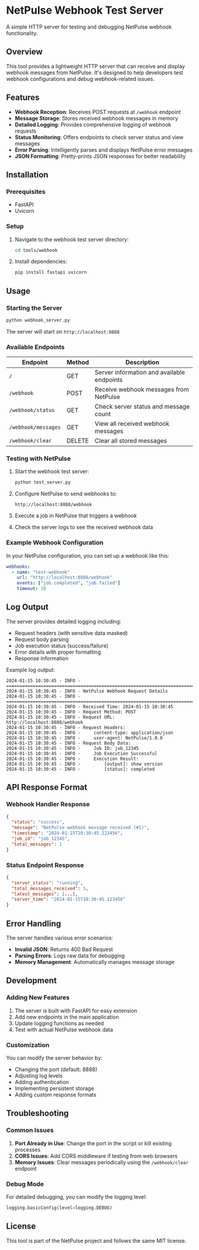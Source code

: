 # NetPulse Webhook Test Server

A simple HTTP server for testing and debugging NetPulse webhook functionality.

## Overview

This tool provides a lightweight HTTP server that can receive and display webhook messages from NetPulse. It's designed to help developers test webhook configurations and debug webhook-related issues.

## Features

- **Webhook Reception**: Receives POST requests at `/webhook` endpoint
- **Message Storage**: Stores received webhook messages in memory
- **Detailed Logging**: Provides comprehensive logging of webhook requests
- **Status Monitoring**: Offers endpoints to check server status and view messages
- **Error Parsing**: Intelligently parses and displays NetPulse error messages
- **JSON Formatting**: Pretty-prints JSON responses for better readability

## Installation

### Prerequisites

- FastAPI
- Uvicorn

### Setup

1. Navigate to the webhook test server directory:
   ```bash
   cd tools/webhook
   ```

2. Install dependencies:
   ```bash
   pip install fastapi uvicorn
   ```

## Usage

### Starting the Server

```bash
python webhook_server.py
```

The server will start on `http://localhost:8888`

### Available Endpoints

| Endpoint | Method | Description |
|----------|--------|-------------|
| `/` | GET | Server information and available endpoints |
| `/webhook` | POST | Receive webhook messages from NetPulse |
| `/webhook/status` | GET | Check server status and message count |
| `/webhook/messages` | GET | View all received webhook messages |
| `/webhook/clear` | DELETE | Clear all stored messages |

### Testing with NetPulse

1. Start the webhook test server:
   ```bash
   python test_server.py
   ```

2. Configure NetPulse to send webhooks to:
   ```
   http://localhost:8888/webhook
   ```

3. Execute a job in NetPulse that triggers a webhook

4. Check the server logs to see the received webhook data

### Example Webhook Configuration

In your NetPulse configuration, you can set up a webhook like this:

```yaml
webhooks:
  - name: "test-webhook"
    url: "http://localhost:8888/webhook"
    events: ["job.completed", "job.failed"]
    timeout: 30
```

## Log Output

The server provides detailed logging including:

- Request headers (with sensitive data masked)
- Request body parsing
- Job execution status (success/failure)
- Error details with proper formatting
- Response information

Example log output:
```
2024-01-15 10:30:45 - INFO - ================================================================================
2024-01-15 10:30:45 - INFO - NetPulse Webhook Request Details
2024-01-15 10:30:45 - INFO - ================================================================================
2024-01-15 10:30:45 - INFO - Received Time: 2024-01-15 10:30:45
2024-01-15 10:30:45 - INFO - Request Method: POST
2024-01-15 10:30:45 - INFO - Request URL: http://localhost:8888/webhook
2024-01-15 10:30:45 - INFO - Request Headers:
2024-01-15 10:30:45 - INFO -     content-type: application/json
2024-01-15 10:30:45 - INFO -     user-agent: NetPulse/1.0.0
2024-01-15 10:30:45 - INFO - Request Body Data:
2024-01-15 10:30:45 - INFO -     Job ID: job_12345
2024-01-15 10:30:45 - INFO -     Job Execution Successful
2024-01-15 10:30:45 - INFO -     Execution Result:
2024-01-15 10:30:45 - INFO -         [output]: show version
2024-01-15 10:30:45 - INFO -         [status]: completed
```

## API Response Format

### Webhook Handler Response

```json
{
  "status": "success",
  "message": "NetPulse webhook message received (#1)",
  "timestamp": "2024-01-15T10:30:45.123456",
  "job_id": "job_12345",
  "total_messages": 1
}
```

### Status Endpoint Response

```json
{
  "server_status": "running",
  "total_messages_received": 5,
  "latest_messages": [...],
  "server_time": "2024-01-15T10:30:45.123456"
}
```

## Error Handling

The server handles various error scenarios:

- **Invalid JSON**: Returns 400 Bad Request
- **Parsing Errors**: Logs raw data for debugging
- **Memory Management**: Automatically manages message storage

## Development

### Adding New Features

1. The server is built with FastAPI for easy extension
2. Add new endpoints in the main application
3. Update logging functions as needed
4. Test with actual NetPulse webhook data

### Customization

You can modify the server behavior by:

- Changing the port (default: 8888)
- Adjusting log levels
- Adding authentication
- Implementing persistent storage
- Adding custom response formats

## Troubleshooting

### Common Issues

1. **Port Already in Use**: Change the port in the script or kill existing processes
2. **CORS Issues**: Add CORS middleware if testing from web browsers
3. **Memory Issues**: Clear messages periodically using the `/webhook/clear` endpoint

### Debug Mode

For detailed debugging, you can modify the logging level:

```python
logging.basicConfig(level=logging.DEBUG)
```

## License

This tool is part of the NetPulse project and follows the same MIT license. 